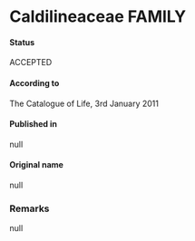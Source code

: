 Caldilineaceae FAMILY
=======

#### Status
ACCEPTED

#### According to
The Catalogue of Life, 3rd January 2011

#### Published in
null

#### Original name
null

### Remarks
null